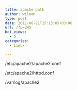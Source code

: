 ```yaml
---
title: apache path
author: wiloon
type: post
date: 2011-06-21T15:13:09+00:00
url: /?p=245
bot_views:
  - 5
categories:
  - Linux

---
```

/etc/apache2/apache2.conf

/etc/apache2/httpd.conf

/var/log/apache2